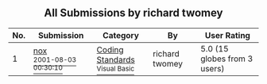 ﻿<div align="center">

## All Submissions by richard twomey

</div>

No.  | Submission | Category | By   | User Rating
---- | ---------- | -------- | ---- | -----------
1 | [nox<br /><sup>2001-08-03 00:30:10</sup>](https://github.com/Planet-Source-Code/richard-twomey-nox__1-35392) | [Coding Standards<br /><sup>Visual Basic</sup>](../ByCategory/coding-standards__1-43.md) | richard twomey | 5.0 (15 globes from 3 users)

